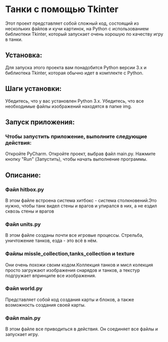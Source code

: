 # Танки с помощью Tkinter
Этот проект представляет собой сложный код, состоящий из нескольких файлов и кучи картинок, на Python с использованием библиотеки Tkinter, который запускает очень хорошую по качеству игру в танки.

## Установка:
Для запуска этого проекта вам понадобится Python версии 3.x и библиотека Tkinter, которая обычно идет в комплекте с Python.

## Шаги установки:
Убедитесь, что у вас установлен Python 3.x.
Убедитесь, что все необходимые файлы изображений находятся в папке img.
## Запуск приложения:
### Чтобы запустить приложение, выполните следующие действия:

Откройте PyCharm.
Откройте проект, выбрав файл main.py.
Нажмите кнопку "Run" (Запустить), чтобы начать выполнение программы.
## Описание:

### Файл hitbox.py
В этом файле встроена система хитбокс - система столкновений.Это нужно, чтобы танк видел стены и врагов и упирался в них, а не ездил сквозь стены и врагов 
### Файл units.py
В этом файле созданы почти все игровые процессы. Стрельба, уничтожение танков, езда - это всё в нём.
### Файлы missle_collection,tanks_collection и texture
Они очень похожи своим кодом.Коллекция танков и мисл колекция просто загружают изображения снарядов и танков, а текстур подгружает впринципе все изображения.
### Файл world.py
Представляет собой код создания карты и блоков, а также возможность создания своей карты.
### Файл main.py
В этом файле все приводиться в действия. Он соединяет все файлы и запускает игру. 


